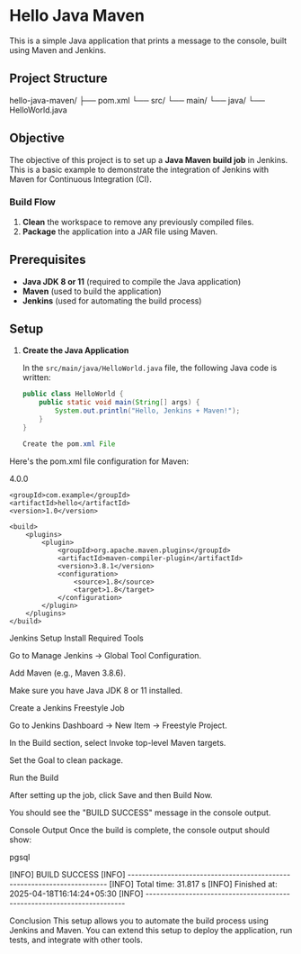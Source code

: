 # Hello Java Maven

This is a simple Java application that prints a message to the console, built using Maven and Jenkins.

## Project Structure

hello-java-maven/ ├── pom.xml └── src/ └── main/ └── java/ └── HelloWorld.java


## Objective

The objective of this project is to set up a **Java Maven build job** in Jenkins. This is a basic example to demonstrate the integration of Jenkins with Maven for Continuous Integration (CI).

### Build Flow

1. **Clean** the workspace to remove any previously compiled files.
2. **Package** the application into a JAR file using Maven.

## Prerequisites

- **Java JDK 8 or 11** (required to compile the Java application)
- **Maven** (used to build the application)
- **Jenkins** (used for automating the build process)

## Setup

1. **Create the Java Application**

   In the `src/main/java/HelloWorld.java` file, the following Java code is written:

   ```java
   public class HelloWorld {
       public static void main(String[] args) {
           System.out.println("Hello, Jenkins + Maven!");
       }
   }

   Create the pom.xml File

Here's the pom.xml file configuration for Maven:

<project xmlns="http://maven.apache.org/POM/4.0.0"
         xmlns:xsi="http://www.w3.org/2001/XMLSchema-instance"
         xsi:schemaLocation="http://maven.apache.org/POM/4.0.0 http://maven.apache.org/xsd/maven-4.0.0.xsd">
    <modelVersion>4.0.0</modelVersion>

    <groupId>com.example</groupId>
    <artifactId>hello</artifactId>
    <version>1.0</version>

    <build>
        <plugins>
            <plugin>
                <groupId>org.apache.maven.plugins</groupId>
                <artifactId>maven-compiler-plugin</artifactId>
                <version>3.8.1</version>
                <configuration>
                    <source>1.8</source>
                    <target>1.8</target>
                </configuration>
            </plugin>
        </plugins>
    </build>
</project>

Jenkins Setup
Install Required Tools

Go to Manage Jenkins → Global Tool Configuration.

Add Maven (e.g., Maven 3.8.6).

Make sure you have Java JDK 8 or 11 installed.

Create a Jenkins Freestyle Job

Go to Jenkins Dashboard → New Item → Freestyle Project.

In the Build section, select Invoke top-level Maven targets.

Set the Goal to clean package.

Run the Build

After setting up the job, click Save and then Build Now.

You should see the "BUILD SUCCESS" message in the console output.


Console Output
Once the build is complete, the console output should show:

pgsql

[INFO] BUILD SUCCESS
[INFO] ------------------------------------------------------------------------
[INFO] Total time:  31.817 s
[INFO] Finished at: 2025-04-18T16:14:24+05:30
[INFO] ------------------------------------------------------------------------

Conclusion
This setup allows you to automate the build process using Jenkins and Maven. You can extend this setup to deploy the application, run tests, and integrate with other tools.





















